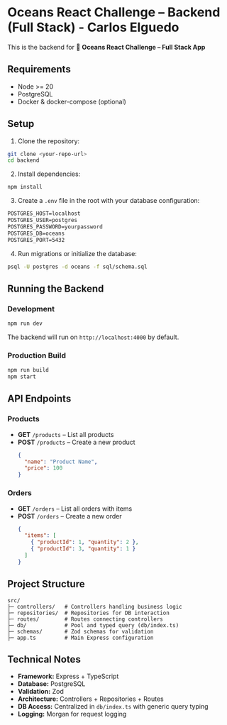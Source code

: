 # Oceans React Challenge – Backend (Full Stack) - Carlos Elguedo

This is the backend for 🌊 **Oceans React Challenge – Full Stack App**

## Requirements
- Node >= 20
- PostgreSQL
- Docker & docker-compose (optional)

## Setup

1. Clone the repository:
```bash
git clone <your-repo-url>
cd backend
```

2. Install dependencies:
```bash
npm install
```

3. Create a `.env` file in the root with your database configuration:
```txt
POSTGRES_HOST=localhost
POSTGRES_USER=postgres
POSTGRES_PASSWORD=yourpassword
POSTGRES_DB=oceans
POSTGRES_PORT=5432
```

4. Run migrations or initialize the database:
```bash
psql -U postgres -d oceans -f sql/schema.sql
```

## Running the Backend

### Development
```bash
npm run dev
```
The backend will run on `http://localhost:4000` by default.

### Production Build
```bash
npm run build
npm start
```

## API Endpoints

### Products
- **GET** `/products` – List all products
- **POST** `/products` – Create a new product
  ```json
  {
    "name": "Product Name",
    "price": 100
  }
  ```

### Orders
- **GET** `/orders` – List all orders with items
- **POST** `/orders` – Create a new order
  ```json
  {
    "items": [
      { "productId": 1, "quantity": 2 },
      { "productId": 3, "quantity": 1 }
    ]
  }
  ```

## Project Structure

```
src/
├─ controllers/   # Controllers handling business logic
├─ repositories/  # Repositories for DB interaction
├─ routes/        # Routes connecting controllers
├─ db/            # Pool and typed query (db/index.ts)
├─ schemas/       # Zod schemas for validation
├─ app.ts         # Main Express configuration
```

## Technical Notes
- **Framework:** Express + TypeScript
- **Database:** PostgreSQL
- **Validation:** Zod
- **Architecture:** Controllers + Repositories + Routes
- **DB Access:** Centralized in `db/index.ts` with generic query typing
- **Logging:** Morgan for request logging

